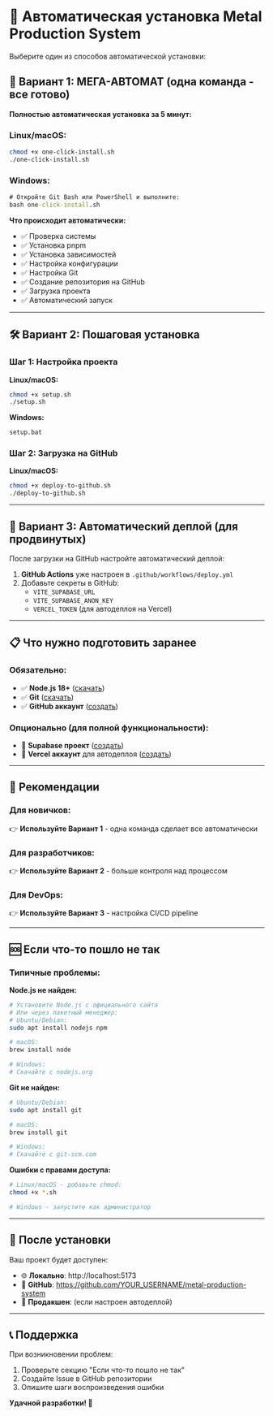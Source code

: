 # 🚀 Автоматическая установка Metal Production System

Выберите один из способов автоматической установки:

## 🎯 Вариант 1: МЕГА-АВТОМАТ (одна команда - все готово)

**Полностью автоматическая установка за 5 минут:**

### Linux/macOS:
```bash
chmod +x one-click-install.sh
./one-click-install.sh
```

### Windows:
```cmd
# Откройте Git Bash или PowerShell и выполните:
bash one-click-install.sh
```

**Что происходит автоматически:**
- ✅ Проверка системы
- ✅ Установка pnpm  
- ✅ Установка зависимостей
- ✅ Настройка конфигурации
- ✅ Настройка Git
- ✅ Создание репозитория на GitHub
- ✅ Загрузка проекта
- ✅ Автоматический запуск

---

## 🛠 Вариант 2: Пошаговая установка

### Шаг 1: Настройка проекта

**Linux/macOS:**
```bash
chmod +x setup.sh
./setup.sh
```

**Windows:**
```cmd
setup.bat
```

### Шаг 2: Загрузка на GitHub

**Linux/macOS:**
```bash
chmod +x deploy-to-github.sh
./deploy-to-github.sh
```

---

## 🤖 Вариант 3: Автоматический деплой (для продвинутых)

После загрузки на GitHub настройте автоматический деплой:

1. **GitHub Actions** уже настроен в `.github/workflows/deploy.yml`
2. Добавьте секреты в GitHub:
   - `VITE_SUPABASE_URL`
   - `VITE_SUPABASE_ANON_KEY`
   - `VERCEL_TOKEN` (для автодеплоя на Vercel)

---

## 📋 Что нужно подготовить заранее

### Обязательно:
- ✅ **Node.js 18+** ([скачать](https://nodejs.org))
- ✅ **Git** ([скачать](https://git-scm.com))
- ✅ **GitHub аккаунт** ([создать](https://github.com))

### Опционально (для полной функциональности):
- 🔑 **Supabase проект** ([создать](https://supabase.com))
- 🚀 **Vercel аккаунт** для автодеплоя ([создать](https://vercel.com))

---

## 🎯 Рекомендации

### Для новичков:
👉 **Используйте Вариант 1** - одна команда сделает все автоматически

### Для разработчиков:
👉 **Используйте Вариант 2** - больше контроля над процессом

### Для DevOps:
👉 **Используйте Вариант 3** - настройка CI/CD pipeline

---

## 🆘 Если что-то пошло не так

### Типичные проблемы:

**Node.js не найден:**
```bash
# Установите Node.js с официального сайта
# Или через пакетный менеджер:
# Ubuntu/Debian:
sudo apt install nodejs npm

# macOS:
brew install node

# Windows: 
# Скачайте с nodejs.org
```

**Git не найден:**
```bash
# Ubuntu/Debian:
sudo apt install git

# macOS:
brew install git

# Windows:
# Скачайте с git-scm.com
```

**Ошибки с правами доступа:**
```bash
# Linux/macOS - добавьте chmod:
chmod +x *.sh

# Windows - запустите как администратор
```

---

## 🎉 После установки

Ваш проект будет доступен:

- 🌐 **Локально**: http://localhost:5173
- 📱 **GitHub**: https://github.com/YOUR_USERNAME/metal-production-system
- 🚀 **Продакшен**: (если настроен автодеплой)

---

## 📞 Поддержка

При возникновении проблем:
1. Проверьте секцию "Если что-то пошло не так"
2. Создайте Issue в GitHub репозитории
3. Опишите шаги воспроизведения ошибки

**Удачной разработки! 🚀**
